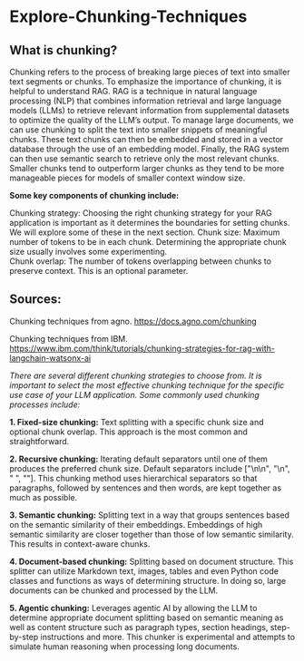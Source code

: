 # Explore-Chunking-Techniques
## What is chunking?
Chunking refers to the process of breaking large pieces of text into smaller text segments or chunks. To emphasize the importance of chunking, it is helpful to understand RAG. RAG is a technique in natural language processing (NLP) that combines information retrieval and large language models (LLMs) to retrieve relevant information from supplemental datasets to optimize the quality of the LLM’s output. To manage large documents, we can use chunking to split the text into smaller snippets of meaningful chunks. These text chunks can then be embedded and stored in a vector database through the use of an embedding model. Finally, the RAG system can then use semantic search to retrieve only the most relevant chunks. Smaller chunks tend to outperform larger chunks as they tend to be more manageable pieces for models of smaller context window size.

**Some key components of chunking include:**

Chunking strategy: Choosing the right chunking strategy for your RAG application is important as it determines the boundaries for setting chunks. We will explore some of these in the next section.
Chunk size: Maximum number of tokens to be in each chunk. Determining the appropriate chunk size usually involves some experimenting.  
Chunk overlap: The number of tokens overlapping between chunks to preserve context. This is an optional parameter.

## Sources:

Chunking techniques from agno.
https://docs.agno.com/chunking

Chunking techniques from IBM.
https://www.ibm.com/think/tutorials/chunking-strategies-for-rag-with-langchain-watsonx-ai

*There are several different chunking strategies to choose from. It is important to select the most effective chunking technique for the specific use case of your LLM application. Some commonly used chunking processes include:* 

**1. Fixed-size chunking:** Text splitting with a specific chunk size and optional chunk overlap. This approach is the most common and straightforward.

**2. Recursive chunking:** Iterating default separators until one of them produces the preferred chunk size. Default separators include ["\n\n", "\n", " ", ""]. This chunking method uses hierarchical separators so that paragraphs, followed by sentences and then words, are kept together as much as possible.

**3. Semantic chunking:** Splitting text in a way that groups sentences based on the semantic similarity of their embeddings. Embeddings of high semantic similarity are closer together than those of low semantic similarity. This results in context-aware chunks.
 
**4. Document-based chunking:** Splitting based on document structure. This splitter can utilize Markdown text, images, tables and even Python code classes and functions as ways of determining structure. In doing so, large documents can be chunked and processed by the LLM.
 
**5. Agentic chunking:** Leverages agentic AI by allowing the LLM to determine appropriate document splitting based on semantic meaning as well as content structure such as paragraph types, section headings, step-by-step instructions and more. This chunker is experimental and attempts to simulate human reasoning when processing long documents.  
